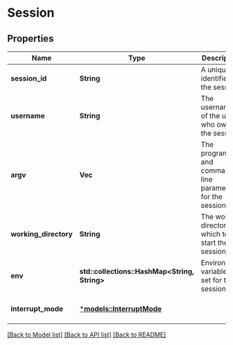 # Session

## Properties
Name | Type | Description | Notes
------------ | ------------- | ------------- | -------------
**session_id** | **String** | A unique identifier for the session | 
**username** | **String** | The username of the user who owns the session | 
**argv** | **Vec<String>** | The program and command-line parameters for the session | 
**working_directory** | **String** | The working directory in which to start the session. | 
**env** | **std::collections::HashMap<String, String>** | Environment variables to set for the session | 
**interrupt_mode** | [***models::InterruptMode**](interrupt_mode.md) |  | [optional] [default to None]

[[Back to Model list]](../README.md#documentation-for-models) [[Back to API list]](../README.md#documentation-for-api-endpoints) [[Back to README]](../README.md)


